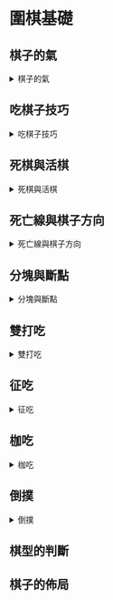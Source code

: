  # 圍棋基礎
 
 ## 棋子的氣       
 
 <details> 
 
 <summary>   棋子的氣    </summary>  
 
 -   ######  直線相鄰的交叉點就是氣 

 </details>

 ## 吃棋子技巧

 <details>
 
 <summary> 吃棋子技巧    </summary>

 >   ###### 禁着點  

 -  ######  乙方棋子放入呈無氣狀態  

 -  ######  不能吃掉周邊棋子 

 </details>

 ## 死棋與活棋

 <details>
 
 <summary>  死棋與活棋   </summary>

 -  ######  兩個禁着點活棋 

 -  ######  一個禁着點死棋
 
 </details>
 
 ## 死亡線與棋子方向
 
 <details>
 
 <summary>   死亡線與棋子方向  </summary>

 -  ######  靠近死亡線氣會減弱

 -  ######  棋子方向越多越不容易被吃掉
 
 </details>
 
 ## 分塊與斷點
 
 <details>
 
 <summary>   分塊與斷點  </summary>

 -  ###### 分塊便於看清斷點和棋子氣的多少

 -  ######  斷點即弱點
 
 </details>
 
 ## 雙打吃
 
 <details>
 
 <summary>  雙打吃   </summary>

 -  ###### 下在對方兩塊兩口氣的斷點上面 讓對方無法兼顧 只能跑掉一塊棋
 
 </details>

 ## 征吃
 
 <details>
 
 <summary>  征吃  </summary>
 
 -  ######  征吃技巧一 對方從哪邊跑 就從哪邊追
 
 -  ######  征吃技巧二 不要讓對方有三口或三口以上的氣
 
 -  ######  往棋子氣多的方向趕
 
 </details>

 ## 枷吃
 
 <details>
 
 <summary>  枷吃  </summary>
 
 -  ######  吃子不僅要看到對方的氣 還要看到對方的逃跑方向
 
 -  ######  下在兩條逃跑路的中間
 
 -  ######  在枷吃別人的時候，要看看自己的棋子（牆）是不是結實
 
 -  ######  找到對方的逃跑方向比緊氣重要
 
 </details>
 
 ## 倒撲
 
 <details>
 
 <summary>  倒撲  </summary>
 
 -  ######  倒撲時需要注意 要下在對方即是虎口又是斷點的地方
 
 -  ######  下在兩條逃跑路的中間
 
 -  ######  在枷吃別人的時候，要看看自己的棋子（牆）是不是結實
 
 -  ######  找到對方的逃跑方向比緊氣重要
 
 </details>

 ## 棋型的判斷

 ## 棋子的佈局





